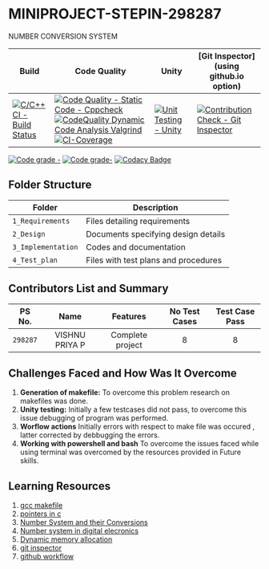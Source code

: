 # MINIPROJECT-STEPIN-298287

NUMBER CONVERSION SYSTEM

Build | Code Quality | Unity | [Git Inspector](using github.io option)
------|----------|-------|--------------
[![C/C++ CI - Build Status](https://github.com/vishnupriyapurantharan/MINIPROJECT-STEPIN-298287/actions/workflows/c-cpp.yml/badge.svg)](https://github.com/vishnupriyapurantharan/MINIPROJECT-STEPIN-298287/actions/workflows/c-cpp.yml) | [![Code Quality - Static Code - Cppcheck](https://github.com/vishnupriyapurantharan/MINIPROJECT-STEPIN-298287/actions/workflows/cppcheck.yml/badge.svg?branch=master)](https://github.com/vishnupriyapurantharan/MINIPROJECT-STEPIN-298287/actions/workflows/cppcheck.yml) [![CodeQuality Dynamic Code Analysis Valgrind](https://github.com/vishnupriyapurantharan/MINIPROJECT-STEPIN-298287/actions/workflows/CodeQuality_Dynamic.yml/badge.svg)](https://github.com/vishnupriyapurantharan/MINIPROJECT-STEPIN-298287/actions/workflows/CodeQuality_Dynamic.yml) [![CI-Coverage](https://github.com/vishnupriyapurantharan/MINIPROJECT-STEPIN-298287/actions/workflows/gcov.yml/badge.svg)](https://github.com/vishnupriyapurantharan/MINIPROJECT-STEPIN-298287/actions/workflows/gcov.yml)| [![Unit Testing - Unity](https://github.com/vishnupriyapurantharan/MINIPROJECT-STEPIN-298287/actions/workflows/unity.yml/badge.svg)](https://github.com/vishnupriyapurantharan/MINIPROJECT-STEPIN-298287/actions/workflows/unity.yml) | [![Contribution Check - Git Inspector](https://github.com/vishnupriyapurantharan/MINIPROJECT-STEPIN-298287/actions/workflows/gitinspector.yml/badge.svg)](https://github.com/vishnupriyapurantharan/MINIPROJECT-STEPIN-298287/actions/workflows/gitinspector.yml)

[![Code grade - ](https://www.code-inspector.com/project/24967/score/svg)](https://frontend.code-inspector.com/public/project/24967/MINIPROJECT-STEPIN-298287/dashboard)
[![Code grade- ](https://www.code-inspector.com/project/24967/status/svg)](https://frontend.code-inspector.com/public/project/24967/MINIPROJECT-STEPIN-298287/dashboard)    [![Codacy Badge](https://app.codacy.com/project/badge/Grade/89f8be4f586f45e283e499db1d2b5ffe)](https://www.codacy.com/gh/vishnupriyapurantharan/MINIPROJECT-STEPIN-298287/dashboard?utm_source=github.com&amp;utm_medium=referral&amp;utm_content=vishnupriyapurantharan/MINIPROJECT-STEPIN-298287&amp;utm_campaign=Badge_Grade)


## Folder Structure
Folder             | Description
------------------ | -----------------------------------------
`1_Requirements`   | Files detailing requirements
`2_Design`         | Documents specifying design details
`3_Implementation` | Codes and documentation
`4_Test_plan`      | Files with test plans and procedures

## Contributors List and Summary

|PS No. |  Name   |    Features    |No Test Cases|Test Case Pass|
|:---:|:---:|:---:|:---:|:---:|
|`298287` | VISHNU PRIYA P  | Complete project   | 8   | 8     |


## Challenges Faced and How Was It Overcome

1. **Generation of makefile:** To overcome this problem research on makefiles was done.
2. **Unity testing:** Initially a few testcases did not pass, to overcome this issue debugging of program was performed.
3. **Worflow actions** Initially errors with respect to make file was occured , latter corrected by debbugging the errors.
4. **Working with powershell and bash** To overcome the issues faced while using terminal was overcomed by the resources provided in Future skills.

## Learning Resources
1. [gcc makefile](https://www3.ntu.edu.sg/home/ehchua/programming/cpp/gcc_make.html#zz-2.1)
2. [pointers in c](https://www.freecodecamp.org/news/pointers-in-c-are-not-as-difficult-as-you-think/)
3. [Number System and their Conversions](https://informerguru.com/number-system-conversions-in-digital-computer/)
4. [Number system in digital elecronics](https://learnabout-electronics.org/Digital/dig11.php)
5. [Dynamic memory allocation](https://www.programiz.com/c-programming/c-dynamic-memory-allocation)
6. [git inspector](https://github.com/ejwa/gitinspector.git)
7. [github workflow](https://docs.github.com/en/actions/learn-github-action)
